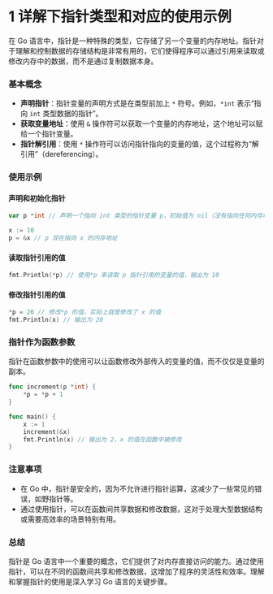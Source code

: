 # 1 详解下指针类型和对应的使用示例

在 Go 语言中，指针是一种特殊的类型，它存储了另一个变量的内存地址。指针对于理解和控制数据的存储结构是非常有用的，它们使得程序可以通过引用来读取或修改内存中的数据，而不是通过复制数据本身。

### 基本概念

-   **声明指针**：指针变量的声明方式是在类型前加上 `*` 符号。例如，`*int` 表示“指向 `int` 类型数据的指针”。
-   **获取变量地址**：使用 `&` 操作符可以获取一个变量的内存地址，这个地址可以赋给一个指针变量。
-   **指针解引用**：使用 `*` 操作符可以访问指针指向的变量的值，这个过程称为“解引用”（dereferencing）。

### 使用示例

#### 声明和初始化指针

```go
var p *int // 声明一个指向 int 类型的指针变量 p，初始值为 nil（没有指向任何内存地址）

x := 10
p = &x // p 现在指向 x 的内存地址
```

#### 读取指针引用的值

```go
fmt.Println(*p) // 使用*p 来读取 p 指针引用的变量的值，输出为 10
```

#### 修改指针引用的值

```go
*p = 20 // 修改*p 的值，实际上就是修改了 x 的值
fmt.Println(x) // 输出为 20
```

### 指针作为函数参数

指针在函数参数中的使用可以让函数修改外部传入的变量的值，而不仅仅是变量的副本。

```go
func increment(p *int) {
    *p = *p + 1
}

func main() {
    x := 1
    increment(&x)
    fmt.Println(x) // 输出为 2，x 的值在函数中被修改
}
```

### 注意事项

-   在 Go 中，指针是安全的，因为不允许进行指针运算，这减少了一些常见的错误，如野指针等。
-   通过使用指针，可以在函数间共享数据和修改数据，这对于处理大型数据结构或需要高效率的场景特别有用。

### 总结

指针是 Go 语言中一个重要的概念，它们提供了对内存直接访问的能力。通过使用指针，可以在不同的函数间共享和修改数据，这增加了程序的灵活性和效率。理解和掌握指针的使用是深入学习 Go 语言的关键步骤。
